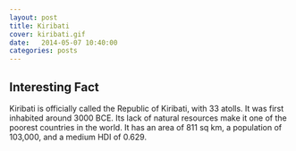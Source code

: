 ```yaml
---
layout: post
title: Kiribati
cover: kiribati.gif
date:   2014-05-07 10:40:00
categories: posts
---
```


## Interesting Fact

Kiribati is officially called the Republic of Kiribati, with 33 atolls. It was first inhabited around 3000 BCE. Its lack of natural resources make it one of the poorest countries in the world. It has an area of 811 sq km, a population of 103,000, and a medium HDI of 0.629.  

